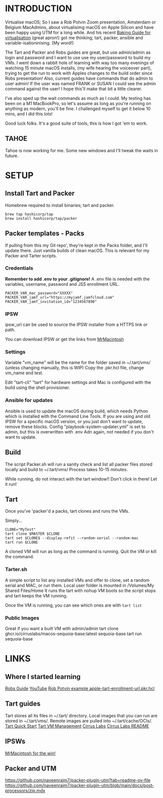 # INTRODUCTION
Virtualise macOS; So I saw a Rob Potvin Zoom presentation, Amsterdam or Belgium MacAdmins, about virtualisimg macOS on Apple Silicon and have been happy using UTM for a long while. And his recent [Baking Guide for virtualisation](https://www.motionbug.com/the-cookbook-baking-up-your-perfect-jamf-pro-test-vm/) (great apron!) got me thinking; tart, packer, ansible and variable-isationinising. (My word!) 

The Tart and Packer and Robs guides are great, but use admin/admin as login and password and I want to use use my user/password to build my VMs. I went down a rabbit hole of learning with way too many evenings of watching 15 minute macOS installs, (my wife hearing the voiceover part), trying to get the run to work with Apples changes to the build order since Robs presentation! Also, current guides have commands that do admin to user admin! If the user was named FRANK or SUSAN I could see the admin command against the user! I hope this'll make that bit a little clearer. 

I've also sped up the wait commands as much as I could. My testing has been on a M1 MacBookPro, so let's assume as long as you're running on anything as modern, you'll be fine. I challenged myself to get it below 10 mins, and I did this lots!

Good luck folks. It's a good suite of tools, this is how I got 'em to work.

## TAHOE
Tahoe is now working for me. Some new windows and I'll tweak the waits in future.

# SETUP

## Install Tart and Packer
Homebrew required to install binaries; tart and packer.
```brew install cirruslabs/cli/tart
brew tap hashicorp/tap
brew install hashicorp/tap/packer
```

## Packer templates - Packs
If pulling from this my Git repo', they're kept in the Packs folder, and I'll update there. Just vanilla builds of clean macOS. This is relevant for my Packer and Tarter scripts.

### Credentials
**Remember to add .env to your .gitignore!**
A .env file is needed with the variables, username, password and JSS enrollment URL.
```PACKER_VAR_mac_username="XXXXX"
PACKER_VAR_mac_password="XXXXX"
PACKER_VAR_jamf_url="https://myjamf.jamfcloud.com"
PACKER_VAR_jamf_invitation_id="1234567890"
```
### IPSW
ipsw_url can be used to source the IPSW installer from a HTTPS link or path.

You can download IPSW or get the links from [MrMacintosh](https://mrmacintosh.com/apple-silicon-m1-full-macos-restore-ipsw-firmware-files-database/)

### Settings
Variable "vm_name" will be the name for the folder saved in ~/.tart/vms/ (unless changing manually, this is WIP) Copy the .pkr.hcl file, change vm_name and test. 

Edit "tart-cli" "tart" for hardware settings and Mac is configured with the build using the shell provisioner. 

### Ansible for updates
Ansible is used to update the macOS during build, which needs Python which is installed with the Command Line Tools. If you are using and old IPSW for a specific macOS version, or you just don't want to update, remove these blocks.
Config "playbook-system-updater.yml" is set to admin, but this is overwritten with .env Adn again, not needed if you don't want to update.

## Build
The script Packer.sh will run a sanity check and list all packer files stored locally and build to ~/.tart/vms/ Process takes 10-15 minutes.

While running, do not interact with the tart window!! Don't click in there! Let it run!

## Tart
Once you've 'packer'd a packs, tart clones and runs the VMs.

Simply...
```MASTER="vanilla-sequoia.pkr.hcl"
CLONE="MyTest"
tart clone $MASTER $CLONE
tart set $CLONE$ --display-refit --random-serial --random-mac
tart run $CLONE
```

A cloned VM will run as long as the command is running. Quit the VM or kill the command.

### Tarter.sh
A simple script to list any installed VMs and offer to clone, set a random serial and MAC, or run them. Local user folder is mounted in /Volumes/My Shared Files/Home
It runs the tart with nohup VM boots so the script stops and tart keeps the VM running.

Once the VM is running, you can see which ones are with `tart list`

### Public Images
Great if you want a built VM with admin/admin 
tart clone ghcr.io/cirruslabs/macos-sequoia-base:latest sequoia-base
tart run sequoia-base

# LINKS
## Where I started learning
[Robs Guide](https://www.motionbug.com/the-cookbook-baking-up-your-perfect-jamf-pro-test-vm/)
[YouTube](https://www.youtube.com/watch?v=7DqS9bG3bkg)
[Rob Potvin example apple-tart-enrollment-url.pkr.hcl](https://github.com/motionbug/macad.uk2025/tree/main/packer-templates)
## Tart guides
Tart stores all its files in ~/.tart/ directory. Local images that you can run are stored in ~/.tart/vms/. Remote images are pulled into ~/.tart/cache/OCIs/.
[Tart Quick Start](https://tart.run/quick-start/) [Tart VM Management](https://tart.run/integrations/vm-management/) [Cirrus Labs](https://github.com/cirruslabs/tart) [Cirrus Labs README](https://github.com/cirruslabs/tart/blob/main/README.md)
## IPSWs
[MrMacintosh for the win!](https://mrmacintosh.com/apple-silicon-m1-full-macos-restore-ipsw-firmware-files-database/)
## Packer and UTM
https://github.com/naveenrajm7/packer-plugin-utm?tab=readme-ov-file
https://github.com/naveenrajm7/packer-plugin-utm/blob/main/docs/post-processors/zip.mdx


